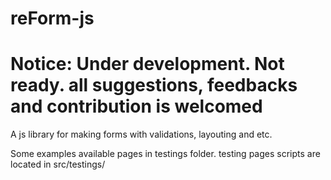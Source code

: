 # reForm-js

# Notice: Under development. Not ready. all suggestions, feedbacks and contribution is welcomed


A js library for making forms with validations, layouting and etc.

Some examples available pages in testings folder.
 testing pages scripts are located in src/testings/
